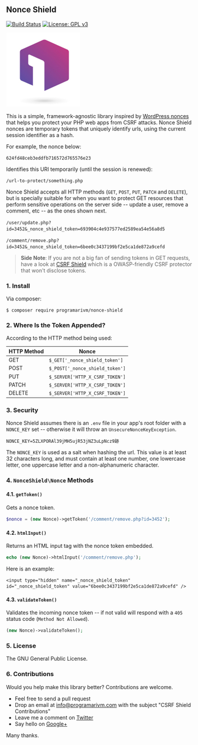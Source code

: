## Nonce Shield

[![Build Status](https://travis-ci.org/programarivm/nonce-shield.svg?branch=master)](https://travis-ci.org/programarivm/nonce-shield)
[![License: GPL v3](https://img.shields.io/badge/License-GPL%20v3-blue.svg)](https://www.gnu.org/licenses/gpl-3.0)

![CSRF Shield](/resources/nonce-shield.jpg?raw=true)

This is a simple, framework-agnostic library inspired by [WordPress nonces](https://codex.wordpress.org/WordPress_Nonces) that helps you protect your PHP web apps from CSRF attacks. Nonce Shield nonces are temporary tokens that uniquely identify urls, using the current session identifier as a hash.

For example, the nonce below:

    624fd48ceb3eddfb716572d765576e23

Identifies this URI temporarily (until the session is renewed):

    /url-to-protect/something.php

Nonce Shield accepts all HTTP methods (`GET`, `POST`, `PUT`, `PATCH` and `DELETE`), but is specially suitable for when you want to protect GET resources that perform sensitive operations on the server side -- update a user, remove a comment, etc -- as the ones shown next.

`/user/update.php?id=3452&_nonce_shield_token=693904c4e937577ed2589ea54e56a8d5`

`/comment/remove.php?id=3452&_nonce_shield_token=6bee0c3437199bf2e5ca1de872a9cefd`

> **Side Note**: If you are not a big fan of sending tokens in GET requests, have a look at [CSRF Shield](https://github.com/programarivm/csrf-shield) which is a OWASP-friendly CSRF protector that won't disclose tokens.

### 1. Install

Via composer:

    $ composer require programarivm/nonce-shield

### 2. Where Is the Token Appended?

According to the HTTP method being used:

| HTTP Method   |  Nonce                          |
|---------------|---------------------------------|
| GET           | `$_GET['_nonce_shield_token']`  |
| POST          | `$_POST['_nonce_shield_token']` |
| PUT           | `$_SERVER['HTTP_X_CSRF_TOKEN']` |
| PATCH         | `$_SERVER['HTTP_X_CSRF_TOKEN']` |
| DELETE        | `$_SERVER['HTTP_X_CSRF_TOKEN']` |


### 3. Security

Nonce Shield assumes there is an `.env` file in your app's root folder with a `NONCE_KEY` set -- otherwise it will throw an `UnsecureNonceKeyException`.

    NONCE_KEY=5ZLXPORAl39jMH5ujR53jNZ3uLpNcz9跡

The `NONCE_KEY` is used as a salt when hashing the url. This value is at least 32 characters long, and must contain at least one number, one lowercase letter, one uppercase letter and a non-alphanumeric character.

### 4. `NonceShield\Nonce` Methods

#### 4.1. `getToken()`

Gets a nonce token.

```php
$nonce = (new Nonce)->getToken('/comment/remove.php?id=3452');
```
#### 4.2. `htmlInput()`

Returns an HTML input tag with the nonce token embedded.

```php
echo (new Nonce)->htmlInput('/comment/remove.php');
```

Here is an example:

    <input type="hidden" name="_nonce_shield_token" id="_nonce_shield_token" value="6bee0c3437199bf2e5ca1de872a9cefd" />

#### 4.3. `validateToken()`

Validates the incoming nonce token -- if not valid will respond with a `405` status code (`Method Not Allowed`).

```php
(new Nonce)->validateToken();
```

### 5. License

The GNU General Public License.

### 6. Contributions

Would you help make this library better? Contributions are welcome.

- Feel free to send a pull request
- Drop an email at info@programarivm.com with the subject "CSRF Shield Contributions"
- Leave me a comment on [Twitter](https://twitter.com/programarivm)
- Say hello on [Google+](https://plus.google.com/+Programarivm)

Many thanks.

